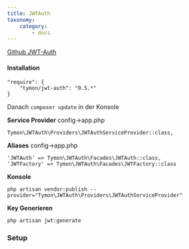 ```yaml
---
title: JWTAuth
taxonomy:
    category:
        - docs
---
```


  
[Github JWT-Auth](https://github.com/tymondesigns/jwt-auth)  
  

#### Installation

	"require": {
    	"tymon/jwt-auth": "0.5.*"
	}
    
Danach `composer update` in der Konsole

**Service Provider**
config->app.php
	
    Tymon\JWTAuth\Providers\JWTAuthServiceProvider::class,
	
    
**Aliases**
config->app.php

	'JWTAuth' => Tymon\JWTAuth\Facades\JWTAuth::class,
    'JWTFactory' => Tymon\JWTAuth\Facades\JWTFactory::class
    

**Konsole**

	php artisan vendor:publish --provider="Tymon\JWTAuth\Providers\JWTAuthServiceProvider"
    
**Key Generieren**

	php artisan jwt:generate
    
### Setup



